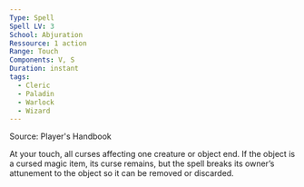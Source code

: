 ```yaml
---
Type: Spell
Spell LV: 3
School: Abjuration
Ressource: 1 action
Range: Touch
Components: V, S
Duration: instant
tags:
  - Cleric
  - Paladin
  - Warlock
  - Wizard
---
```

Source: Player's Handbook

At your touch, all curses affecting one creature or object end. If the object is a cursed magic item, its curse remains, but the spell breaks its owner’s attunement to the object so it can be removed or discarded.